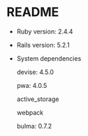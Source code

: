 # README

* Ruby version: 2.4.4

* Rails version: 5.2.1

* System dependencies
    
    devise: 4.5.0

    pwa: 4.0.5

    active_storage

    webpack

    bulma: 0.7.2

    


